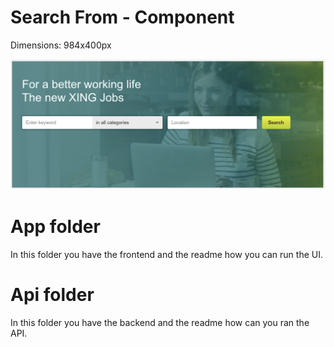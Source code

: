 # Search From - Component

Dimensions: 984x400px

![form](form.png)

# App folder

In this folder you have the frontend and the readme how you can run the UI.

# Api folder

In this folder you have the backend and the readme how can you ran the API.